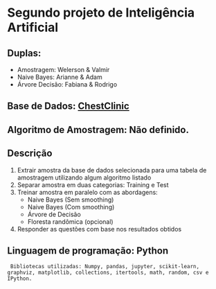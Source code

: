 ﻿# Segundo projeto de Inteligência Artificial
Duplas:
------
  - Amostragem: Welerson & Valmir
  - Naive Bayes: Arianne & Adam
  - Árvore Decisão: Fabiana & Rodrigo

## Base de Dados: [ChestClinic](https://www.norsys.com/netlibrary/index.htm)

## Algoritmo de Amostragem: Não definido.

Descrição
------
  1. Extrair amostra da base de dados selecionada para uma tabela de amostragem utilizando algum algoritmo listado
  1. Separar amostra em duas categorias: Training e Test
  1. Treinar amostra em paralelo com as abordagens:
      - Naive Bayes (Sem smoothing)
      - Naive Bayes (Com smoothing)
      - Árvore de Decisão
      - Floresta randômica (opcional)
  1. Responder as questões com base nos resultados obtidos

## Linguagem de programação: Python
     Bibliotecas utilizadas: Numpy, pandas, jupyter, scikit-learn, graphviz, matplotlib, collections, itertools, math, random, csv e IPython.
     

